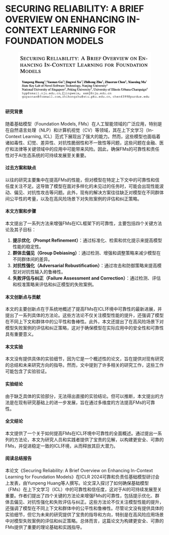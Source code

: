 # SECURING RELIABILITY: A BRIEF OVERVIEW ON ENHANCING IN-CONTEXT LEARNING FOR FOUNDATION MODELS

<figure><img src="../.gitbook/assets/image (11).png" alt=""><figcaption></figcaption></figure>

#### 研究背景

随着基础模型（Foundation Models, FMs）在人工智能领域的广泛应用，特别是在自然语言处理（NLP）和计算机视觉（CV）等领域，其在上下文学习（In-Context Learning, ICL）范式下展现出了强大的能力。然而，这些模型也面临着诸如毒性、幻觉、差异性、对抗性脆弱性和不一致性等问题，这些问题在金融、医疗和法律等关键领域中的应用中可能带来风险。因此，确保FMs的可靠性和责任性对于AI生态系统的可持续发展至关重要。

#### 过去方案和缺点

以往的研究主要集中在提高FMs的性能，但对模型在特定上下文中的可靠性和信任度关注不足。这导致了模型在面对多样化的未见过的任务时，可能会出现性能波动、偏见、对抗性攻击等问题。此外，现有的解决方案往往缺乏对模型在不同群体间公平性的考量，以及在高风险场景下对失败案例的评估和纠正策略。

#### 本文方案和步骤

本文提出了一系列方法来增强FMs在ICL框架下的可靠性，主要包括四个关键方法论及其子目标：

1. **提示优化（Prompt Refinement）**：通过标准化、检索和优化提示来提高模型性能的稳定性。
2. **群体去偏见（Group Debiasing）**：通过检测、增强和调整策略来减少模型在不同群体间的差异。
3. **对抗性强化（Adversarial Robustification）**：通过攻击和防御策略来提高模型对对抗性输入的鲁棒性。
4. **失败评估与纠正（Failure Assessment and Correction）**：通过检测、评估和校准策略来评估和纠正模型的失败案例。

#### 本文创新点与贡献

本文的主要创新点在于系统地概述了提高FMs在ICL环境中可靠性的最新进展，并提出了一系列具体的方法论。这些方法论不仅关注模型性能的提升，还强调了模型在不同上下文和群体中的公平性和鲁棒性。此外，本文还提出了在高风险场景下对模型失败案例的评估和纠正策略，这对于确保模型在实际应用中的安全性和可靠性具有重要意义。

#### 本文实验

本文没有提供具体的实验细节，因为它是一个概述性的论文，旨在提供对现有研究的总结和未来研究方向的指导。然而，文中提到了许多相关的研究工作，这些工作可能包含了实验验证。

#### 实验结论

由于缺乏具体的实验部分，无法得出直接的实验结论。但可以推断，本文提出的方法是在现有研究基础上的进一步发展，旨在通过多维度的方法提高FMs的可靠性。

#### 全文结论

本文提供了一个关于如何提高FMs在ICL环境中可靠性的全面概述。通过提出一系列的方法论，本文为研究人员和实践者提供了宝贵的见解，以构建更安全、可靠的FMs，并促进稳定一致的ICL环境，从而释放其巨大潜力。

#### 阅读总结报告

本论文《Securing Reliability: A Brief Overview on Enhancing In-Context Learning for Foundation Models》在ICLR 2024可靠和负责任基础模型研讨会上发表，由Yunpeng Huang等人撰写。论文深入探讨了如何确保基础模型（FMs）在上下文学习（ICL）中的可靠性和信任度，这对于AI的可持续发展至关重要。作者们提出了四个关键的方法论来增强FMs的可靠性，包括提示优化、群体去偏见、对抗性强化和失败评估与纠正。这些方法论不仅关注模型性能的提升，还强调了模型在不同上下文和群体中的公平性和鲁棒性。尽管论文没有提供具体的实验细节，但它为未来的研究提供了宝贵的指导和方向，特别是在高风险应用场景中对模型失败案例的评估和纠正策略。总体而言，这篇论文为构建更安全、可靠的FMs提供了重要的理论基础和实践指导。
